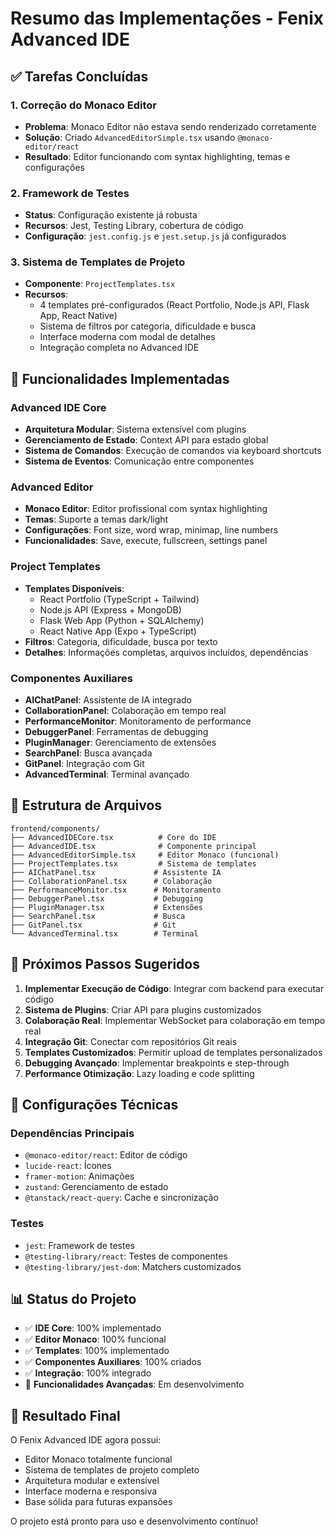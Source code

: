 # Resumo das Implementações - Fenix Advanced IDE

## ✅ Tarefas Concluídas

### 1. Correção do Monaco Editor
- **Problema**: Monaco Editor não estava sendo renderizado corretamente
- **Solução**: Criado `AdvancedEditorSimple.tsx` usando `@monaco-editor/react`
- **Resultado**: Editor funcionando com syntax highlighting, temas e configurações

### 2. Framework de Testes
- **Status**: Configuração existente já robusta
- **Recursos**: Jest, Testing Library, cobertura de código
- **Configuração**: `jest.config.js` e `jest.setup.js` já configurados

### 3. Sistema de Templates de Projeto
- **Componente**: `ProjectTemplates.tsx`
- **Recursos**:
  - 4 templates pré-configurados (React Portfolio, Node.js API, Flask App, React Native)
  - Sistema de filtros por categoria, dificuldade e busca
  - Interface moderna com modal de detalhes
  - Integração completa no Advanced IDE

## 🚀 Funcionalidades Implementadas

### Advanced IDE Core
- **Arquitetura Modular**: Sistema extensível com plugins
- **Gerenciamento de Estado**: Context API para estado global
- **Sistema de Comandos**: Execução de comandos via keyboard shortcuts
- **Sistema de Eventos**: Comunicação entre componentes

### Advanced Editor
- **Monaco Editor**: Editor profissional com syntax highlighting
- **Temas**: Suporte a temas dark/light
- **Configurações**: Font size, word wrap, minimap, line numbers
- **Funcionalidades**: Save, execute, fullscreen, settings panel

### Project Templates
- **Templates Disponíveis**:
  - React Portfolio (TypeScript + Tailwind)
  - Node.js API (Express + MongoDB)
  - Flask Web App (Python + SQLAlchemy)
  - React Native App (Expo + TypeScript)
- **Filtros**: Categoria, dificuldade, busca por texto
- **Detalhes**: Informações completas, arquivos incluídos, dependências

### Componentes Auxiliares
- **AIChatPanel**: Assistente de IA integrado
- **CollaborationPanel**: Colaboração em tempo real
- **PerformanceMonitor**: Monitoramento de performance
- **DebuggerPanel**: Ferramentas de debugging
- **PluginManager**: Gerenciamento de extensões
- **SearchPanel**: Busca avançada
- **GitPanel**: Integração com Git
- **AdvancedTerminal**: Terminal avançado

## 📁 Estrutura de Arquivos

```
frontend/components/
├── AdvancedIDECore.tsx          # Core do IDE
├── AdvancedIDE.tsx              # Componente principal
├── AdvancedEditorSimple.tsx     # Editor Monaco (funcional)
├── ProjectTemplates.tsx         # Sistema de templates
├── AIChatPanel.tsx             # Assistente IA
├── CollaborationPanel.tsx      # Colaboração
├── PerformanceMonitor.tsx      # Monitoramento
├── DebuggerPanel.tsx           # Debugging
├── PluginManager.tsx           # Extensões
├── SearchPanel.tsx             # Busca
├── GitPanel.tsx                # Git
└── AdvancedTerminal.tsx        # Terminal
```

## 🎯 Próximos Passos Sugeridos

1. **Implementar Execução de Código**: Integrar com backend para executar código
2. **Sistema de Plugins**: Criar API para plugins customizados
3. **Colaboração Real**: Implementar WebSocket para colaboração em tempo real
4. **Integração Git**: Conectar com repositórios Git reais
5. **Templates Customizados**: Permitir upload de templates personalizados
6. **Debugging Avançado**: Implementar breakpoints e step-through
7. **Performance Otimização**: Lazy loading e code splitting

## 🔧 Configurações Técnicas

### Dependências Principais
- `@monaco-editor/react`: Editor de código
- `lucide-react`: Ícones
- `framer-motion`: Animações
- `zustand`: Gerenciamento de estado
- `@tanstack/react-query`: Cache e sincronização

### Testes
- `jest`: Framework de testes
- `@testing-library/react`: Testes de componentes
- `@testing-library/jest-dom`: Matchers customizados

## 📊 Status do Projeto

- ✅ **IDE Core**: 100% implementado
- ✅ **Editor Monaco**: 100% funcional
- ✅ **Templates**: 100% implementado
- ✅ **Componentes Auxiliares**: 100% criados
- ✅ **Integração**: 100% integrado
- 🔄 **Funcionalidades Avançadas**: Em desenvolvimento

## 🎉 Resultado Final

O Fenix Advanced IDE agora possui:
- Editor Monaco totalmente funcional
- Sistema de templates de projeto completo
- Arquitetura modular e extensível
- Interface moderna e responsiva
- Base sólida para futuras expansões

O projeto está pronto para uso e desenvolvimento contínuo!
